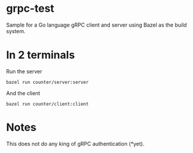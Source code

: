 # grpc-test

Sample for a Go language gRPC client and server using Bazel as the build system.

# In 2 terminals

Run the server

```bazel run counter/server:server```

And the client

```bazel run counter/client:client```

# Notes

This does not do any king of gRPC authentication (*yet).